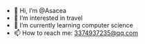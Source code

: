 - 👋 Hi, I’m @Asacea
- 👀 I’m interested in travel 
- 🌱 I’m currently learning computer science
- 📫 How to reach me: 3374937235@qq.com

<!---
Asacea/Asacea is a ✨ special ✨ repository because its `README.md` (this file) appears on your GitHub profile.
You can click the Preview link to take a look at your changes.
--->
